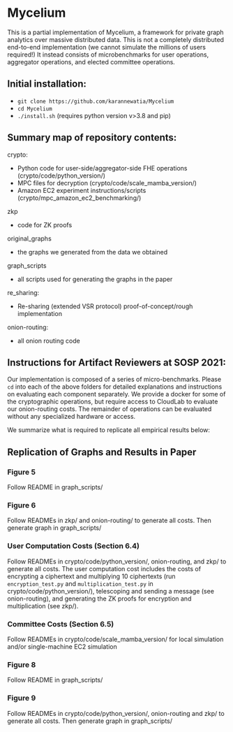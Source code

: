 # Mycelium

This is a partial implementation of Mycelium, a framework for private graph analytics over massive distributed data. This is not a completely distributed end-to-end implementation (we cannot simulate the millions of users required!)
It instead consists of microbenchmarks for user operations, aggregator operations, and elected committee operations.

## Initial installation:
- `git clone https://github.com/karannewatia/Mycelium`
- `cd Mycelium`
- `./install.sh` (requires python version v>3.8 and pip)

## Summary map of repository contents:

crypto:
- Python code for user-side/aggregator-side FHE operations (crypto/code/python_version/)
- MPC files for decryption (crypto/code/scale_mamba_version/)
- Amazon EC2 experiment instructions/scripts (crypto/mpc_amazon_ec2_benchmarking/)

zkp
- code for ZK proofs

original_graphs
- the graphs we generated from the data we obtained

graph_scripts
- all scripts used for generating the graphs in the paper

re_sharing:
- Re-sharing (extended VSR protocol) proof-of-concept/rough implementation

onion-routing:
- all onion routing code


## Instructions for Artifact Reviewers at SOSP 2021:
Our implementation is composed of a series of micro-benchmarks. Please `cd` into each of the above folders for detailed explanations and instructions on evaluating each component separately. We provide a docker for some of the cryptographic operations, but require access to CloudLab to evaluate our onion-routing costs. The remainder of operations can be evaluated without any specialized hardware or access.

We summarize what is required to replicate all empirical results below:

## Replication of Graphs and Results in Paper

### Figure 5
Follow README in graph_scripts/
### Figure 6
Follow READMEs in zkp/ and onion-routing/ to generate all costs. Then generate graph in graph_scripts/
### User Computation Costs (Section 6.4)
Follow READMEs in crypto/code/python_version/, onion-routing, and zkp/ to generate all costs. The user computation cost includes the costs of encrypting a ciphertext and multiplying 10 ciphertexts (run `encryption_test.py` and `multiplication_test.py` in crypto/code/python_version/), telescoping and sending a message (see onion-routing), and generating the ZK proofs for encryption and multiplication (see zkp/).
### Committee Costs (Section 6.5)
Follow READMEs in crypto/code/scale_mamba_version/ for local simulation and/or single-machine EC2 simulation
### Figure 8
Follow README in graph_scripts/
### Figure 9
Follow READMEs in crypto/code/python_version/, onion-routing and zkp/ to generate all costs. Then generate graph in graph_scripts/
